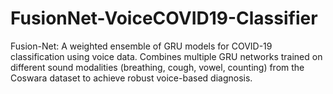 # FusionNet-VoiceCOVID19-Classifier
Fusion-Net: A weighted ensemble of GRU models for COVID-19 classification using voice data. Combines multiple GRU networks trained on different sound modalities (breathing, cough, vowel, counting) from the Coswara dataset to achieve robust voice-based diagnosis.
